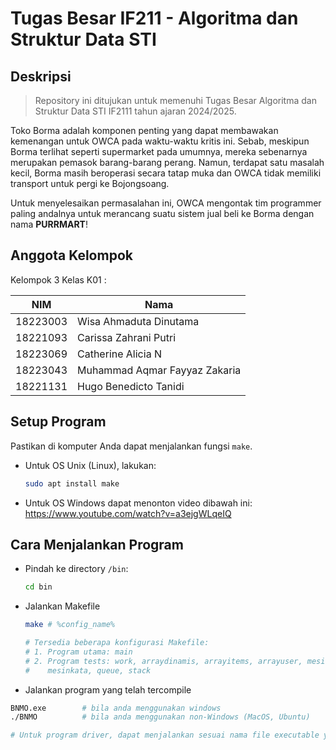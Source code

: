 # Tugas Besar IF211 - Algoritma dan Struktur Data STI
## Deskripsi
> Repository ini ditujukan untuk memenuhi Tugas Besar Algoritma dan Struktur Data STI IF2111 tahun ajaran 2024/2025.

Toko Borma adalah komponen penting yang dapat membawakan kemenangan untuk OWCA pada waktu-waktu kritis ini. Sebab, meskipun Borma terlihat seperti supermarket pada umumnya, mereka sebenarnya merupakan pemasok barang-barang perang. Namun, terdapat satu masalah kecil, Borma masih beroperasi secara tatap muka dan OWCA tidak memiliki transport untuk pergi ke Bojongsoang. 

Untuk menyelesaikan permasalahan ini, OWCA mengontak tim programmer paling andalnya untuk merancang suatu sistem jual beli ke Borma dengan nama **PURRMART**!

## Anggota Kelompok
Kelompok 3 Kelas K01 :

| NIM       | Nama                             |
|-----------|----------------------------------|
| 18223003  | Wisa Ahmaduta Dinutama           |
| 18221093  | Carissa Zahrani Putri            |
| 18223069  | Catherine Alicia N               |
| 18223043  | Muhammad Aqmar Fayyaz Zakaria    |
| 18221131  | Hugo Benedicto Tanidi            |

## Setup Program
Pastikan di komputer Anda dapat menjalankan fungsi `make`.

- Untuk OS Unix (Linux), lakukan:
  ```bash
  sudo apt install make

- Untuk OS Windows dapat menonton video dibawah ini:
https://www.youtube.com/watch?v=a3ejgWLqeIQ

## Cara Menjalankan Program

- Pindah ke directory `/bin`:
  ```bash
  cd bin
  
- Jalankan Makefile
  ```bash
  make # %config_name%

  # Tersedia beberapa konfigurasi Makefile:
  # 1. Program utama: main
  # 2. Program tests: work, arraydinamis, arrayitems, arrayuser, mesinkarakter,
  #    mesinkata, queue, stack

- Jalankan program yang telah tercompile
```bash
BNMO.exe        # bila anda menggunakan windows 
./BNMO          # bila anda menggunakan non-Windows (MacOS, Ubuntu)  

# Untuk program driver, dapat menjalankan sesuai nama file executable yang telah dibuat
